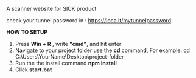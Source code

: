 A scanner website for SICK product

check your tunnel password in : https://loca.lt/mytunnelpassword

**HOW TO SETUP**
1. Press **Win + R** , write **"cmd"**, and hit enter
2. Navigate to your project folder
      use the **cd** command, For example: cd C:\Users\YourName\Desktop\project-folder
3. Run the the install command
      **npm install**
4. Click **start.bat**
